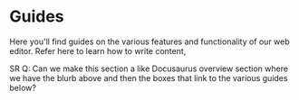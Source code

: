 # Guides

Here you'll find guides on the various features and functionality of our web editor. Refer here to learn how to write content,

SR Q: Can we make this section a like Docusaurus overview section where we have the blurb above and then the boxes that link to the various guides below?
